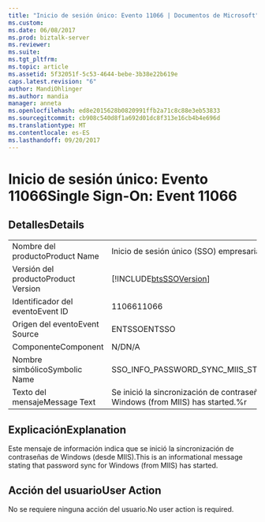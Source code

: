 ```yaml
---
title: "Inicio de sesión único: Evento 11066 | Documentos de Microsoft"
ms.custom: 
ms.date: 06/08/2017
ms.prod: biztalk-server
ms.reviewer: 
ms.suite: 
ms.tgt_pltfrm: 
ms.topic: article
ms.assetid: 5f32051f-5c53-4644-bebe-3b38e22b619e
caps.latest.revision: "6"
author: MandiOhlinger
ms.author: mandia
manager: anneta
ms.openlocfilehash: ed8e2015628b0820991ffb2a71c8c88e3eb53833
ms.sourcegitcommit: cb908c540d8f1a692d01dc8f313e16cb4b4e696d
ms.translationtype: MT
ms.contentlocale: es-ES
ms.lasthandoff: 09/20/2017
---
```

# <a name="single-sign-on-event-11066"></a><span data-ttu-id="c4845-102">Inicio de sesión único: Evento 11066</span><span class="sxs-lookup"><span data-stu-id="c4845-102">Single Sign-On: Event 11066</span></span>
## <a name="details"></a><span data-ttu-id="c4845-103">Detalles</span><span class="sxs-lookup"><span data-stu-id="c4845-103">Details</span></span>  
  
|||  
|-|-|  
|<span data-ttu-id="c4845-104">Nombre del producto</span><span class="sxs-lookup"><span data-stu-id="c4845-104">Product Name</span></span>|<span data-ttu-id="c4845-105">Inicio de sesión único (SSO) empresarial</span><span class="sxs-lookup"><span data-stu-id="c4845-105">Enterprise Single Sign-On</span></span>|  
|<span data-ttu-id="c4845-106">Versión del producto</span><span class="sxs-lookup"><span data-stu-id="c4845-106">Product Version</span></span>|[!INCLUDE[btsSSOVersion](../includes/btsssoversion-md.md)]|  
|<span data-ttu-id="c4845-107">Identificador del evento</span><span class="sxs-lookup"><span data-stu-id="c4845-107">Event ID</span></span>|<span data-ttu-id="c4845-108">11066</span><span class="sxs-lookup"><span data-stu-id="c4845-108">11066</span></span>|  
|<span data-ttu-id="c4845-109">Origen del evento</span><span class="sxs-lookup"><span data-stu-id="c4845-109">Event Source</span></span>|<span data-ttu-id="c4845-110">ENTSSO</span><span class="sxs-lookup"><span data-stu-id="c4845-110">ENTSSO</span></span>|  
|<span data-ttu-id="c4845-111">Componente</span><span class="sxs-lookup"><span data-stu-id="c4845-111">Component</span></span>|<span data-ttu-id="c4845-112">N/D</span><span class="sxs-lookup"><span data-stu-id="c4845-112">N/A</span></span>|  
|<span data-ttu-id="c4845-113">Nombre simbólico</span><span class="sxs-lookup"><span data-stu-id="c4845-113">Symbolic Name</span></span>|<span data-ttu-id="c4845-114">SSO_INFO_PASSWORD_SYNC_MIIS_STARTED</span><span class="sxs-lookup"><span data-stu-id="c4845-114">SSO_INFO_PASSWORD_SYNC_MIIS_STARTED</span></span>|  
|<span data-ttu-id="c4845-115">Texto del mensaje</span><span class="sxs-lookup"><span data-stu-id="c4845-115">Message Text</span></span>|<span data-ttu-id="c4845-116">Se inició la sincronización de contraseñas de Windows (desde MIIS).%r</span><span class="sxs-lookup"><span data-stu-id="c4845-116">Password sync for Windows (from MIIS) has started.%r</span></span>|  
  
## <a name="explanation"></a><span data-ttu-id="c4845-117">Explicación</span><span class="sxs-lookup"><span data-stu-id="c4845-117">Explanation</span></span>  
 <span data-ttu-id="c4845-118">Este mensaje de información indica que se inició la sincronización de contraseñas de Windows (desde MIIS).</span><span class="sxs-lookup"><span data-stu-id="c4845-118">This is an informational message stating that password sync for Windows (from MIIS) has started.</span></span>  
  
## <a name="user-action"></a><span data-ttu-id="c4845-119">Acción del usuario</span><span class="sxs-lookup"><span data-stu-id="c4845-119">User Action</span></span>  
 <span data-ttu-id="c4845-120">No se requiere ninguna acción del usuario.</span><span class="sxs-lookup"><span data-stu-id="c4845-120">No user action is required.</span></span>